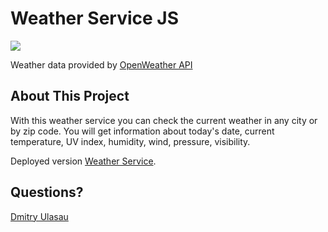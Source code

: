 # Weather Service JS

<img src="https://res.cloudinary.com/dulasau/image/upload/v1660538931/CleverIllustriousHamster-size_restricted_onqtuh.gif">

Weather data provided by [OpenWeather API](https://openweathermap.org/api)

## About This Project

With this weather service you can check the current weather in any city or by zip code. You will get information about today's date, current temperature, UV index, humidity, wind, pressure, visibility.

Deployed version [Weather Service](https://dmitryulasau.github.io/week7_Weather_Service_JS/).

## Questions?

[Dmitry Ulasau](mailto:dmitrushok@gmail.com)
